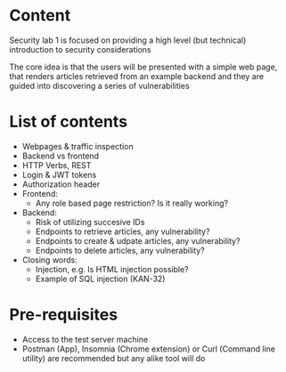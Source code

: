 # Content

Security lab 1 is focused on providing a high level (but technical) introduction to security considerations

The core idea is that the users will be presented with a simple web page, that renders articles retrieved from an example backend and they are guided into discovering a series of vulnerabilities

# List of contents

- Webpages & traffic inspection
- Backend vs frontend
- HTTP Verbs, REST
- Login & JWT tokens
- Authorization header
- Frontend:
    - Any role based page restriction? Is it really working?
- Backend:
    - Risk of utilizing succesive IDs
    - Endpoints to retrieve articles, any vulnerability?
    - Endpoints to create & udpate articles, any vulnerability?
    - Endpoints to delete articles, any vulnerability?
- Closing words:
    - Injection, e.g. Is HTML injection possible?
    - Example of SQL injection (KAN-32)

# Pre-requisites

- Access to the test server machine
- Postman (App), Insomnia (Chrome extension) or Curl (Command line utility) are recommended but any alike tool will do
